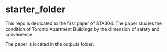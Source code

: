 # starter_folder

This repo is dedicated to the first paper of STA304. The paper studies the condition of Toronto Apartment Buildings by the dimension of safety and convenience.

The paper is located in the outputs folder.